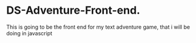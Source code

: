 # DS-Adventure-Front-end.
This is going to be the front end for my text adventure game, that i will be doing in javascript
